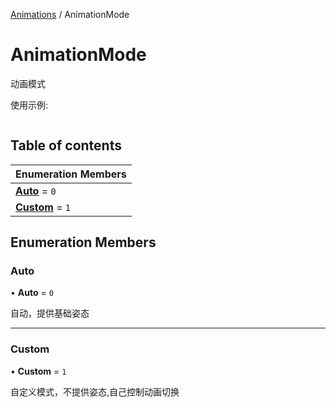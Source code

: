 [Animations](../groups/Core.Animations.md) / AnimationMode

# AnimationMode <Badge type="tip" text="Enumeration" /> <Score text="AnimationMode" />

动画模式

使用示例:
```ts
```

## Table of contents

| Enumeration Members |
| :-----|
| **[Auto](mw.AnimationMode.md#auto)** = ``0`` <br> |
| **[Custom](mw.AnimationMode.md#custom)** = ``1`` <br> |

## Enumeration Members

### Auto <Score text="Auto" /> 

• **Auto** = ``0``

自动，提供基础姿态

___

### Custom <Score text="Custom" /> 

• **Custom** = ``1``

自定义模式，不提供姿态,自己控制动画切换
